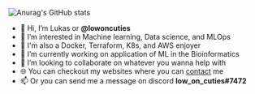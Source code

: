 ![Anurag's GitHub stats](https://github-readme-stats.vercel.app/api?username=lowoncuties&theme=radical&hide=prs,contribs&show_icons=true&count_private=true&include_all_commits=true) <br>




- 👋 Hi, I’m Lukas or <b>@lowoncuties</b>
- 👀 I’m interested in Machine learning, Data science, and MLOps
- 👀 I'm also a Docker, Terraform, K8s, and AWS enjoyer
- 🌱 I’m currently working on application of ML in the Bioinformatics
- 💞️ I’m looking to collaborate on whatever you wanna help with
- 🌐 You can checkout my websites where you can [contact](https://lowoncuties.github.io/) me
- 📫 Or you can send me a message on discord <b> low_on_cuties#7472 </b>
<br>

<!---
FL3KS4/FL3KS4 is a ✨ special ✨ repository because its `README.md` (this file) appears on your GitHub profile.
You can click the Preview link to take a look at your changes.
--->
